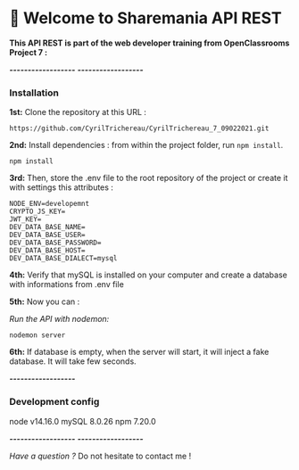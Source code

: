 # 🚀 Welcome to Sharemania API REST #


**This API REST is part of the web developer training from OpenClassrooms**
**Project 7 :**

***------------------***
***------------------***

### Installation ###

**1st:** Clone the repository at this URL : 
```
https://github.com/CyrilTrichereau/CyrilTrichereau_7_09022021.git
```

**2nd:** Install dependencies : from within the project folder, run `npm install`.

```
npm install
```

**3rd:** Then, store the .env file to the root repository of the project or create it with settings this attributes :

```env
NODE_ENV=developemnt
CRYPTO_JS_KEY= 
JWT_KEY=
DEV_DATA_BASE_NAME=
DEV_DATA_BASE_USER=
DEV_DATA_BASE_PASSWORD=
DEV_DATA_BASE_HOST=
DEV_DATA_BASE_DIALECT=mysql
```

**4th:** Verify that mySQL is installed on your computer and create a database with informations from .env file

**5th:** Now you can :

*Run the API with nodemon:*
```
nodemon server
```

**6th:** If database is empty, when the server will start, it will inject a fake database. It will take few seconds.


***------------------***
### Development config ###

node v14.16.0
mySQL 8.0.26
npm 7.20.0

***------------------***
***------------------***

*Have a question ?*
Do not hesitate to contact me !
